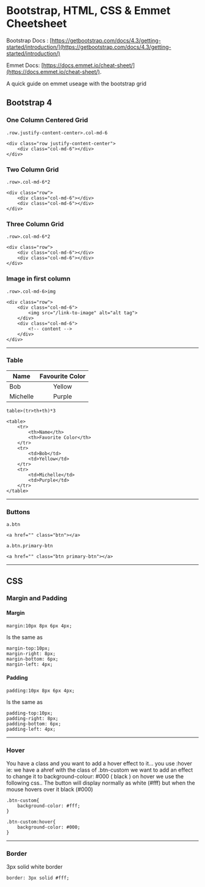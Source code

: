# Bootstrap, HTML, CSS & Emmet Cheetsheet
Bootstrap Docs : [https://getbootstrap.com/docs/4.3/getting-started/introduction/](https://getbootstrap.com/docs/4.3/getting-started/introduction/)

Emmet Docs: [https://docs.emmet.io/cheat-sheet/](https://docs.emmet.io/cheat-sheet/).

A quick guide on emmet useage with the bootstrap grid

## Bootstrap 4 

### One Column Centered Grid
```
.row.justify-content-center>.col-md-6

<div class="row justify-content-center">
    <div class="col-md-6"></div>
</div>
```

### Two Column Grid
```
.row>.col-md-6*2

<div class="row">
    <div class="col-md-6"></div>
    <div class="col-md-6"></div>
</div>
```

### Three Column Grid
```
.row>.col-md-6*2

<div class="row">
    <div class="col-md-6"></div>
    <div class="col-md-6"></div>
</div>
```

### Image in first column
```
.row>.col-md-6>img

<div class="row">
    <div class="col-md-6">
        <img src="/link-to-image" alt="alt tag">
    </div>
    <div class="col-md-6">
        <!-- content -->
    </div>
</div>
```
---

### Table

|Name|Favourite Color|
| - |:--:|
| Bob | Yellow |
| Michelle | Purple |

```
table>(tr>th+th)*3 

<table>
    <tr>
        <th>Name</th>
        <th>Favorite Color</th>
    </tr>
    <tr>
        <td>Bob</td>
        <td>Yellow</td>
    </tr>
    <tr>
        <td>Michelle</td>
        <td>Purple</td>
    </tr>
</table>
```
---

### Buttons

```
a.btn 

<a href="" class="btn"></a>
```
```
a.btn.primary-btn

<a href="" class="btn primary-btn"></a>
```

---

## CSS

### Margin and Padding
#### Margin
```
margin:10px 8px 6px 4px;
```
Is the same as
```
margin-top:10px;
margin-right: 8px;
margin-bottom: 6px;
margin-left: 4px;
```

#### Padding
```
padding:10px 8px 6px 4px;
```
Is the same as
```
padding-top:10px;
padding-right: 8px;
padding-bottom: 6px;
padding-left: 4px;
```
---
### Hover 
You have a class and you want to add a hover effect to it... you use :hover
ie: we have a ahref with the class of .btn-custom
we want to add an effect to change it to background-colour: #000 ( black ) on hover
we use the following css..
The button will display normally as white (#fff) but when the mouse hovers over it black (#000)

```
.btn-custom{
    background-color: #fff;
}

.btn-custom:hover{
    background-color: #000;
}
```
---

### Border
3px solid white border
```
border: 3px solid #fff;
```
